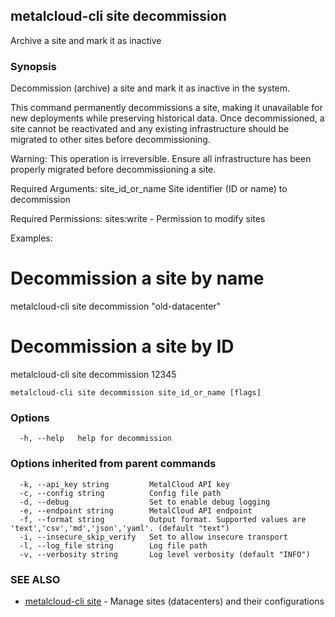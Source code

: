## metalcloud-cli site decommission

Archive a site and mark it as inactive

### Synopsis

Decommission (archive) a site and mark it as inactive in the system.

This command permanently decommissions a site, making it unavailable for new deployments
while preserving historical data. Once decommissioned, a site cannot be reactivated
and any existing infrastructure should be migrated to other sites before decommissioning.

Warning: This operation is irreversible. Ensure all infrastructure has been properly
migrated before decommissioning a site.

Required Arguments:
  site_id_or_name    Site identifier (ID or name) to decommission

Required Permissions:
  sites:write - Permission to modify sites

Examples:
  # Decommission a site by name
  metalcloud-cli site decommission "old-datacenter"

  # Decommission a site by ID
  metalcloud-cli site decommission 12345

```
metalcloud-cli site decommission site_id_or_name [flags]
```

### Options

```
  -h, --help   help for decommission
```

### Options inherited from parent commands

```
  -k, --api_key string         MetalCloud API key
  -c, --config string          Config file path
  -d, --debug                  Set to enable debug logging
  -e, --endpoint string        MetalCloud API endpoint
  -f, --format string          Output format. Supported values are 'text','csv','md','json','yaml'. (default "text")
  -i, --insecure_skip_verify   Set to allow insecure transport
  -l, --log_file string        Log file path
  -v, --verbosity string       Log level verbosity (default "INFO")
```

### SEE ALSO

* [metalcloud-cli site](metalcloud-cli_site.md)	 - Manage sites (datacenters) and their configurations

